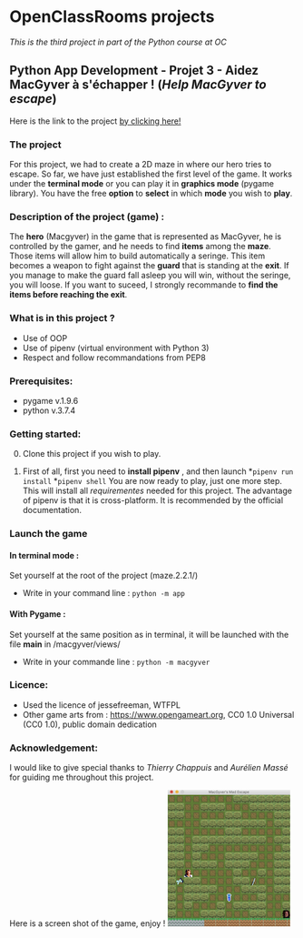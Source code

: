 # OpenClassRooms projects
*This is the third project in part of the Python course at OC*

## Python App Development - Projet 3 - Aidez MacGyver à s'échapper ! (*Help MacGyver to escape*)

Here is the link to the project [by clicking here!](https://github.com/jonathanreveille/maze2.2.1.)

### The project
For this project, we had to create a 2D maze in where our hero tries to escape.
So far, we have just established the first level of the game. It works under 
the **terminal mode** or you can play it in **graphics mode** (pygame library).
You have the free **option** to **select** in which **mode** you wish to **play**.

### Description of the project (game) :
The **hero** (Macgyver) in the game that is represented as MacGyver, he is controlled by the gamer,
and he needs to find **items** among the **maze**. Those items will allow him to build automatically
a seringe. This item becomes a weapon to fight against the **guard** that is standing at the **exit**.
If you manage to make the guard fall asleep you will win, without the seringe, you will
loose. If you want to suceed, I strongly recommande to **find the items before reaching the exit**. 

### What is in this project ?
- Use of OOP
- Use of pipenv (virtual environment with Python 3)
- Respect and follow recommandations from PEP8

### Prerequisites:
- pygame v.1.9.6
- python v.3.7.4

### Getting started:
0. Clone this project if you wish to play.

1. First of all, first you need to **install pipenv** ,
  and then launch
*`pipenv run install`
*`pipenv shell`
You are now ready to play, just one more step.
This will install all *requirementes* needed for this project.
The advantage of pipenv is that it is cross-platform. It is 
recommended by the official documentation.

### Launch the game
#### In terminal mode :
Set yourself at the root of the project (maze.2.2.1/)
*  Write in your command line : 
`python -m app`

#### With Pygame :
Set yourself at the same position as in terminal, it will be launched with the file __main__ in /macgyver/views/
* Write in your commande line : 
`python -m macgyver`

### Licence:
* Used the licence of jessefreeman, WTFPL
* Other game arts from : https://www.opengameart.org, CC0 1.0 Universal (CC0 1.0), public domain dedication

### Acknowledgement:
I would like to give special thanks to *Thierry Chappuis* and *Aurélien Massé* 
for guiding me throughout this project.

Here is a screen shot of the game, enjoy ! 
![Game Screenshot](/macgyver/image/screenshot.png)

